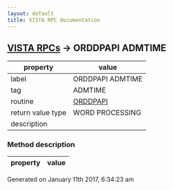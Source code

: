 ```yaml
---
layout: default
title: VISTA RPC documentation
---
```




## [VISTA RPCs](TableOfContent.md) &#8594; ORDDPAPI ADMTIME 

 property | value 
--- | --- 
 label | ORDDPAPI ADMTIME
 tag | ADMTIME
 routine | [ORDDPAPI](http://code.osehra.org/dox/Routine_ORDDPAPI_source.html)
 return value type | WORD PROCESSING
 description | 


### Method description

 property | value 
--- | --- 




Generated on January 11th 2017, 6:34:23 am